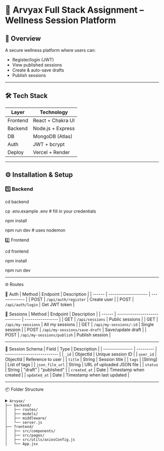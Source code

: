 # 🧘 Arvyax Full Stack Assignment – Wellness Session Platform

## 📌 Overview
A secure wellness platform where users can:
- Register/login (JWT)
- View published sessions
- Create & auto-save drafts
- Publish sessions

---

## 🛠 Tech Stack
| Layer | Technology |
|-------|------------|
| Frontend | React + Chakra UI |
| Backend  | Node.js + Express |
| DB       | MongoDB (Atlas) |
| Auth     | JWT + bcrypt |
| Deploy   | Vercel + Render  |

---

## ⚙️ Installation & Setup

### 1️⃣ Backend

cd backend

cp .env.example .env  # fill in your credentials

npm install

npm run dev               # uses nodemon


 2️⃣ Frontend
 
cd frontend

npm install

npm run dev

---

🌐 Routes

🔐 Auth
| Method | Endpoint             | Description   |
| ------ | -------------------- | ------------- |
| POST   | `/api/auth/register` | Create user   |
| POST   | `/api/auth/login`    | Get JWT token |


📘 Sessions
| Method | Endpoint                      | Description       |
| ------ | ----------------------------- | ----------------- |
| GET    | `/api/sessions`               | Public sessions   |
| GET    | `/api/my-sessions`            | All my sessions   |
| GET    | `/api/my-sessions/:id`        | Single session    |
| POST   | `/api/my-sessions/save-draft` | Save/update draft |
| POST   | `/api/my-sessions/publish`    | Publish session   |


---
🧠 Session Schema
| Field           | Type      | Description                 |
| --------------- | --------- | --------------------------- |
| `_id`           | ObjectId  | Unique session ID           |
| `user_id`       | ObjectId  | Reference to user           |
| `title`         | String    | Session title               |
| `tags`          | \[String] | List of tags                |
| `json_file_url` | String    | URL of uploaded JSON file   |
| `status`        | String    | "draft" \| "published"      |
| `created_at`    | Date      | Timestamp when created      |
| `updated_at`    | Date      | Timestamp when last updated |


---
📦 Folder Structure
<details> <summary><code>Arvyax/
├── backend/
│   ├── routes/
│   ├── models/
│   ├── middleware/
│   └── server.js
├── frontend/
│   ├── src/components/
│   ├── src/pages/
│   ├── src/utils/axiosConfig.js
│   └── App.jsx</code></summary>

---
## 👨‍💻 Author

- [Ayush Pandey](https://github.com/Ayushpandey2026)
  
## 📬 Contact

For any questions or suggestions, feel free to reach out:  
📧 ayushpandey02003@gmail.com 

